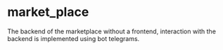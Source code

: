 # market_place
The backend of the marketplace without a frontend, interaction with the backend is implemented using bot telegrams.
